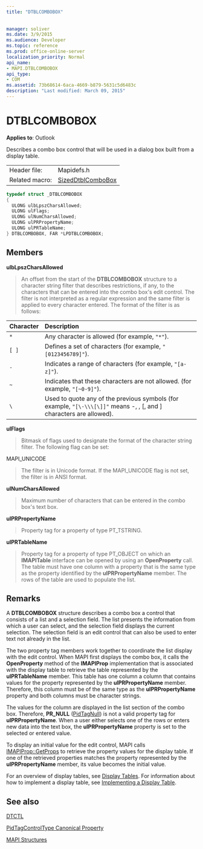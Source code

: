 ```yaml
---
title: "DTBLCOMBOBOX"
 
 
manager: soliver
ms.date: 3/9/2015
ms.audience: Developer
ms.topic: reference
ms.prod: office-online-server
localization_priority: Normal
api_name:
- MAPI.DTBLCOMBOBOX
api_type:
- COM
ms.assetid: 73b68614-6aca-4669-b879-5631c5d6483c
description: "Last modified: March 09, 2015"
---
```


# DTBLCOMBOBOX

  
  
**Applies to**: Outlook 
  
Describes a combo box control that will be used in a dialog box built from a display table.
  
|||
|:-----|:-----|
|Header file:  <br/> |Mapidefs.h  <br/> |
|Related macro:  <br/> |[SizedDtblComboBox](sizeddtblcombobox.md) <br/> |
   
```cpp
typedef struct _DTBLCOMBOBOX
{
  ULONG ulbLpszCharsAllowed;
  ULONG ulFlags;
  ULONG ulNumCharsAllowed;
  ULONG ulPRPropertyName;
  ULONG ulPRTableName;
} DTBLCOMBOBOX, FAR *LPDTBLCOMBOBOX;

```

## Members

 **ulbLpszCharsAllowed**
  
> An offset from the start of the **DTBLCOMBOBOX** structure to a character string filter that describes restrictions, if any, to the characters that can be entered into the combo box's edit control. The filter is not interpreted as a regular expression and the same filter is applied to every character entered. The format of the filter is as follows: 
    
|**Character**|**Description**|
|:-----|:-----|
| `*` <br/> |Any character is allowed (for example,  `"*"`).  <br/> |
| `[ ]` <br/> |Defines a set of characters (for example,  `"[0123456789]"`).  <br/> |
| `-` <br/> |Indicates a range of characters (for example,  `"[a-z]"`).  <br/> |
| `~` <br/> |Indicates that these characters are not allowed. (for example,  `"[~0-9]"`).  <br/> |
| `\` <br/> |Used to quote any of the previous symbols (for example,  `"[\-\\\[\]]"` means -, \, [, and ] characters are allowed).  <br/> |
   
 **ulFlags**
  
> Bitmask of flags used to designate the format of the character string filter. The following flag can be set:
    
MAPI_UNICODE 
  
> The filter is in Unicode format. If the MAPI_UNICODE flag is not set, the filter is in ANSI format.
    
 **ulNumCharsAllowed**
  
> Maximum number of characters that can be entered in the combo box's text box.
    
 **ulPRPropertyName**
  
> Property tag for a property of type PT_TSTRING. 
    
 **ulPRTableName**
  
> Property tag for a property of type PT_OBJECT on which an **IMAPITable** interface can be opened by using an **OpenProperty** call. The table must have one column with a property that is the same type as the property identified by the **ulPRPropertyName** member. The rows of the table are used to populate the list. 
    
## Remarks

A **DTBLCOMBOBOX** structure describes a combo box a control that consists of a list and a selection field. The list presents the information from which a user can select, and the selection field displays the current selection. The selection field is an edit control that can also be used to enter text not already in the list. 
  
The two property tag members work together to coordinate the list display with the edit control. When MAPI first displays the combo box, it calls the **OpenProperty** method of the **IMAPIProp** implementation that is associated with the display table to retrieve the table represented by the **ulPRTableName** member. This table has one column a column that contains values for the property represented by the **ulPRPropertyName** member. Therefore, this column must be of the same type as the **ulPRPropertyName** property and both columns must be character strings. 
  
The values for the column are displayed in the list section of the combo box. Therefore, **PR_NULL** ([PidTagNull](pidtagnull-canonical-property.md)) is not a valid property tag for **ulPRPropertyName**. When a user either selects one of the rows or enters new data into the text box, the **ulPRPropertyName** property is set to the selected or entered value. 
  
To display an initial value for the edit control, MAPI calls [IMAPIProp::GetProps](imapiprop-getprops.md) to retrieve the property values for the display table. If one of the retrieved properties matches the property represented by the **ulPRPropertyName** member, its value becomes the initial value. 
  
For an overview of display tables, see [Display Tables](display-tables.md). For information about how to implement a display table, see [Implementing a Display Table](display-table-implementation.md).
  
## See also



[DTCTL](dtctl.md)
  
[PidTagControlType Canonical Property](pidtagcontroltype-canonical-property.md)


[MAPI Structures](mapi-structures.md)

